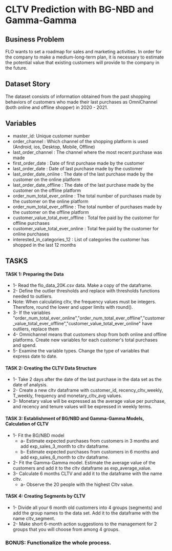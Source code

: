 # CLTV Prediction with BG-NBD and Gamma-Gamma

## Business Problem

FLO wants to set a roadmap for sales and marketing activities.
In order for the company to make a medium-long-term plan, it is necessary to estimate the potential value that existing customers will provide to the company in the future.

## Dataset Story

The dataset consists of information obtained from the past shopping behaviors of customers who made their last purchases as OmniChannel (both online and offline shopper) in 2020 - 2021.


## Variables

- master_id: Unique customer number
- order_channel : Which channel of the shopping platform is used (Android, ios, Desktop, Mobile, Offline)
- last_order_channel : The channel where the most recent purchase was made
- first_order_date : Date of first purchase made by the customer
- last_order_date : Date of last purchase made by the customer
- last_order_date_online : The date of the last purchase made by the customer on the online platform
- last_order_date_offline : The date of the last purchase made by the customer on the offline platform
- order_num_total_ever_online : The total number of purchases made by the customer on the online platform
- order_num_total_ever_offline : The total number of purchases made by the customer on the offline platform
- customer_value_total_ever_offline : Total fee paid by the customer for offline purchases
- customer_value_total_ever_online : Total fee paid by the customer for online purchases
- interested_in_categories_12 : List of categories the customer has shopped in the last 12 months


## TASKS

#### TASK 1: Preparing the Data
- 1- Read the flo_data_20K.csv data. Make a copy of the dataframe.
- 2- Define the outlier thresholds and replace with thresholds functions needed to outliers.
- Note: When calculating cltv, the frequency values must be integers. Therefore, round the lower and upper limits with round().
- 3- If the variables "order_num_total_ever_online","order_num_total_ever_offline","customer_value_total_ever_offline","customer_value_total_ever_online" have outliers, replace them
- 4- Omnichannel means that customers shop from both online and offline platforms. Create new variables for each customer's total purchases and spend.
- 5- Examine the variable types. Change the type of variables that express date to date.


#### TASK 2: Creating the CLTV Data Structure
- 1- Take 2 days after the date of the last purchase in the data set as the date of analysis.
- 2- Create a new cltv dataframe with customer_id, recency_cltv_weekly, T_weekly, frequency and monetary_cltv_avg values.
- 3- Monetary value will be expressed as the average value per purchase, and recency and tenure values will be expressed in weekly terms.


#### TASK 3: Establishment of BG/NBD and Gamma-Gamma Models, Calculation of CLTV
- 1- Fit the BG/NBD model
    - a- Estimate expected purchases from customers in 3 months and add exp_sales_3_month to cltv dataframe.
    - b- Estimate expected purchases from customers in 6 months and add exp_sales_6_month to cltv dataframe.
- 2- Fit the Gamma-Gamma model. Estimate the average value of the customers and add it to the cltv dataframe as exp_average_value.
- 3- Calculate 6 months CLTV and add it to the dataframe with the name cltv.
    - a- Observe the 20 people with the highest Cltv value.


#### TASK 4: Creating Segments by CLTV
- 1- Divide all your 6 month old customers into 4 groups (segments) and add the group names to the data set. Add it to the dataframe with the name cltv_segment.
- 2- Make short 6-month action suggestions to the management for 2 groups that you will choose from among 4 groups.

### BONUS: Functionalize the whole process.
